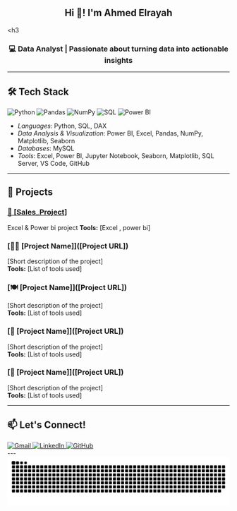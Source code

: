 
<h2 align="center">Hi 👋! I'm Ahmed Elrayah </h2>

<h3<h3 align="center">💻 Data Analyst | Passionate about turning data into actionable insights</h3>

---
## 🛠 Tech Stack

<div align="left">
  <img src="https://cdn.jsdelivr.net/gh/devicons/devicon/icons/python/python-original.svg" height="30" alt="Python" />
  <img src="https://cdn.jsdelivr.net/gh/devicons/devicon/icons/pandas/pandas-original.svg" height="30" alt="Pandas" />
  <img src="https://cdn.jsdelivr.net/gh/devicons/devicon/icons/numpy/numpy-original.svg" height="30" alt="NumPy" />
  <img src="https://cdn.jsdelivr.net/gh/devicons/devicon/icons/mysql/mysql-original.svg" height="30" alt="SQL" />
  <img src="https://upload.wikimedia.org/wikipedia/commons/c/cf/New_Power_BI_Logo.svg" height="30" alt="Power BI" />
</div>

- *Languages*: Python, SQL, DAX  
- *Data Analysis & Visualization*: Power BI, Excel, Pandas, NumPy, Matplotlib, Seaborn  
- *Databases*: MySQL  
- *Tools*: Excel, Power BI, Jupyter Notebook, Seaborn, Matplotlib, SQL Server, VS Code, GitHub

---

## 🚀 Projects

### [🎯 [Sales_Project]](https://github.com/AhmedElrayah1/Project--Sales)  
Excel & Power bi project
**Tools:** [Excel , power bi]  

### [👩‍💻 [Project Name]]([Project URL])  
[Short description of the project]  
**Tools:** [List of tools used]  

### [🍽️ [Project Name]]([Project URL])  
[Short description of the project]  
**Tools:** [List of tools used]  

### [🏓 [Project Name]]([Project URL])  
[Short description of the project]  
**Tools:** [List of tools used]  

### [🧬 [Project Name]]([Project URL])  
[Short description of the project]  
**Tools:** [List of tools used]  

---

## 📫 Let's Connect!

<div align="left">
  <a href="mailto:ahmedalriah85@gmail.com" target="_blank">
    <img src="https://img.shields.io/static/v1?message=Gmail&logo=gmail&label=&color=D14836&logoColor=white&style=for-the-badge" height="35" alt="Gmail" />
  </a>
  <a href="https://www.linkedin.com/in/ahmed-elrayah-elsanhory-29a496377?utm_source=share&utm_campaign=share_via&utm_content=profile&utm_medium=android_app" target="_blank">
    <img src="https://img.shields.io/static/v1?message=LinkedIn&logo=linkedin&label=&color=0077B5&logoColor=white&style=for-the-badge" height="35" alt="LinkedIn" />
  </a>
  <a href="https://github.com/AhmedElrayah1" target="_blank">
    <img src="https://img.shields.io/static/v1?message=GitHub&logo=github&label=&color=black&logoColor=white&style=for-the-badge" height="35" alt="GitHub" />
  </a>
</div>
---

<div align="center">
  <img src="https://raw.githubusercontent.com/Platane/snk/output/github-contribution-grid-snake-dark.svg" alt="GitHub Contribution Snake" />
</div>
